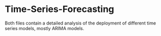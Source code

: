 # Time-Series-Forecasting
Both files contain a detailed analysis of the deployment of different time series models, mostly ARIMA models. 
